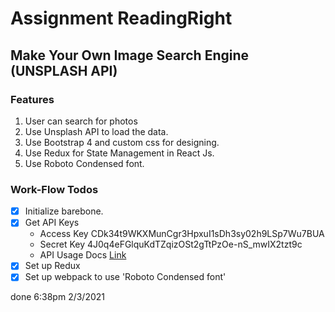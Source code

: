 # Assignment ReadingRight

## Make Your Own Image Search Engine (UNSPLASH API)

### Features

1. User can search for photos
2. Use Unsplash API to load the data.
3. Use Bootstrap 4 and custom css for designing.
4. Use Redux for State Management in React Js.
5. Use Roboto Condensed font.

### Work-Flow Todos

- [x] Initialize barebone.
- [x] Get API Keys
  - Access Key CDk34t9WKXMunCgr3HpxuI1sDh3sy02h9LSp7Wu7BUA
  - Secret Key 4J0q4eFGlquKdTZqizOSt2gTtPzOe-nS_mwIX2tzt9c
  - API Usage Docs [Link](https://unsplash.com/documentation)
- [x] Set up Redux
- [x] Set up webpack to use 'Roboto Condensed font'

done 6:38pm 2/3/2021
